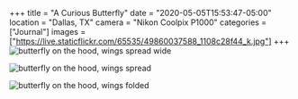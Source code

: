 +++
title = "A Curious Butterfly"
date = "2020-05-05T15:53:47-05:00"
location = "Dallas, TX"
camera = "Nikon Coolpix P1000"
categories = ["Journal"]
images = ["https://live.staticflickr.com/65535/49860037588_1108c28f44_k.jpg"]
+++
![butterfly on the hood, wings spread wide](https://live.staticflickr.com/65535/49860037588_1108c28f44_k.jpg)
<!--more-->

![butterfly on the hood, wings spread](https://live.staticflickr.com/65535/49860037628_b25f360746_k.jpg)

![butterfly on the hood, wings folded](https://live.staticflickr.com/65535/49860573446_b3a52899fe_k.jpg)
